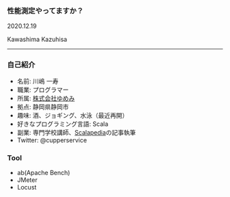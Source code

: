 ### 性能測定やってますか？

2020.12.19

Kawashima Kazuhisa

---

### 自己紹介
* 名前: 川嶋 一寿
* 職業: プログラマー
* 所属: [株式会社ゆめみ](https://www.yumemi.co.jp/)
* 拠点: 静岡県静岡市
* 趣味: 酒、ジョギング、水泳（最近再開）
* 好きなプログラミング言語: Scala
* 副業: 専門学校講師、[Scalapedia](https://scalapedia.com/)の記事執筆
* Twitter: @cupperservice

### Tool
* ab(Apache Bench)
* JMeter
* Locust